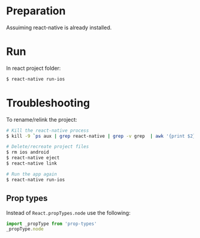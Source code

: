 # Preparation
Assuiming react-native is already installed.

# Run
In react project folder:
```bash
$ react-native run-ios
```

# Troubleshooting
To rename/relink the project:
```bash
# Kill the react-native process
$ kill -9 `ps aux | grep react-native | grep -v grep  | awk '{print $2}'`

# Delete/recreate project files
$ rm ios android
$ react-native eject
$ react-native link

# Run the app again
$ react-native run-ios
```

## Prop types
Instead of `React.propTypes.node` use the following:
```javascript
import _propType from 'prop-types'
_propType.node
```